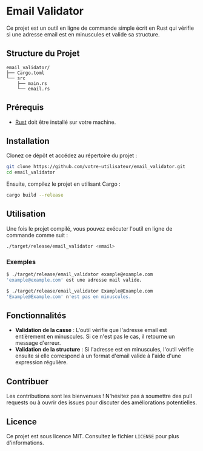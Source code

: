 # Email Validator

Ce projet est un outil en ligne de commande simple écrit en Rust qui vérifie si une adresse email est en minuscules et valide sa structure.

## Structure du Projet

```
email_validator/
├── Cargo.toml
└── src
    ├── main.rs
    └── email.rs
```

## Prérequis

- [Rust](https://www.rust-lang.org/tools/install) doit être installé sur votre machine.

## Installation

Clonez ce dépôt et accédez au répertoire du projet :

```bash
git clone https://github.com/votre-utilisateur/email_validator.git
cd email_validator
```

Ensuite, compilez le projet en utilisant Cargo :

```bash
cargo build --release
```

## Utilisation

Une fois le projet compilé, vous pouvez exécuter l'outil en ligne de commande comme suit :

```bash
./target/release/email_validator <email>
```

### Exemples

```bash
$ ./target/release/email_validator example@example.com
'example@example.com' est une adresse mail valide.

$ ./target/release/email_validator Example@Example.com
'Example@Example.com' n'est pas en minuscules.
```

## Fonctionnalités

- **Validation de la casse** : L'outil vérifie que l'adresse email est entièrement en minuscules. Si ce n'est pas le cas, il retourne un message d'erreur.
- **Validation de la structure** : Si l'adresse est en minuscules, l'outil vérifie ensuite si elle correspond à un format d'email valide à l'aide d'une expression régulière.

## Contribuer

Les contributions sont les bienvenues ! N'hésitez pas à soumettre des pull requests ou à ouvrir des issues pour discuter des améliorations potentielles.

## Licence

Ce projet est sous licence MIT. Consultez le fichier `LICENSE` pour plus d'informations.